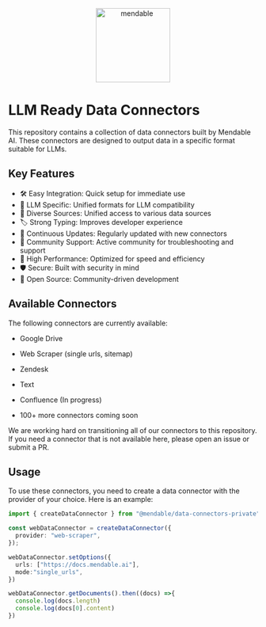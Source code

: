 <div align="center">
  <img alt="mendable" height="150px" src="https://github.com/mendableai/data-connectors/blob/main/assets/mendable-logo.png">
</div>

# LLM Ready Data Connectors

This repository contains a collection of data connectors built by Mendable AI. These connectors are designed to output data in a specific format suitable for LLMs.

## Key Features
- 🛠️ Easy Integration: Quick setup for immediate use
- 🎯 LLM Specific: Unified formats for LLM compatibility
- 🔗 Diverse Sources: Unified access to various data sources
- 🏷️ Strong Typing: Improves developer experience
- 🔄 Continuous Updates: Regularly updated with new connectors
- 🤝 Community Support: Active community for troubleshooting and support
- 🚀 High Performance: Optimized for speed and efficiency
- 🛡️ Secure: Built with security in mind
- 💯 Open Source: Community-driven development



## Available Connectors

The following connectors are currently available:

- Google Drive
- Web Scraper (single urls, sitemap)
- Zendesk
- Text
- Confluence (In progress)

- 100+ more connectors coming soon

We are working hard on transitioning all of our connectors to this repository. If you need a connector that is not available here, please open an issue or submit a PR.


## Usage

To use these connectors, you need to create a data connector with the provider of your choice. Here is an example:

```typescript
import { createDataConnector } from "@mendable/data-connectors-private";

const webDataConnector = createDataConnector({
  provider: "web-scraper",
});

webDataConnector.setOptions({
  urls: ["https://docs.mendable.ai"],
  mode:"single_urls",
})

webDataConnector.getDocuments().then((docs) =>{
  console.log(docs.length)
  console.log(docs[0].content)
})

```

